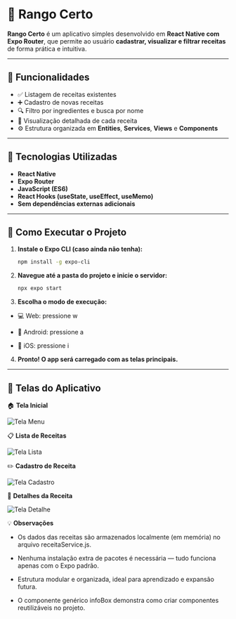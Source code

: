 # 🍳 Rango Certo

**Rango Certo** é um aplicativo simples desenvolvido em **React Native com Expo Router**, que permite ao usuário **cadastrar, visualizar e filtrar receitas** de forma prática e intuitiva.

---

## 📱 Funcionalidades

- ✅ Listagem de receitas existentes  
- ➕ Cadastro de novas receitas  
- 🔍 Filtro por ingredientes e busca por nome  
- 👀 Visualização detalhada de cada receita  
- ⚙️ Estrutura organizada em **Entities**, **Services**, **Views** e **Components**

---

## 🧠 Tecnologias Utilizadas

- **React Native**
- **Expo Router**
- **JavaScript (ES6)**
- **React Hooks (useState, useEffect, useMemo)**
- **Sem dependências externas adicionais**

---

## 🚀 Como Executar o Projeto

1. **Instale o Expo CLI (caso ainda não tenha):**
   ```bash
   npm install -g expo-cli

2. **Navegue até a pasta do projeto e inicie o servidor:**
   ```bash
   npx expo start

3. **Escolha o modo de execução:**

- 💻 Web: pressione w

- 🤖 Android: pressione a

- 🍎 iOS: pressione i

4. **Pronto! O app será carregado com as telas principais.**

---

## 🧩 Telas do Aplicativo

🏠 **Tela Inicial**

![Tela Menu](https://github.com/EmanuelTarso/TrabalhoFinalProgramacaoMobile/blob/main/images/TelaMenu.png?raw=true)

📋 **Lista de Receitas**

![Tela Lista](https://github.com/EmanuelTarso/TrabalhoFinalProgramacaoMobile/blob/main/images/TelaLista.png?raw=true)

✏️ **Cadastro de Receita**

![Tela Cadastro](https://github.com/EmanuelTarso/TrabalhoFinalProgramacaoMobile/blob/main/images/TelaCadastro.png?raw=true)

📖 **Detalhes da Receita**

![Tela Detalhe](https://github.com/EmanuelTarso/TrabalhoFinalProgramacaoMobile/blob/main/images/TelaDetalhe.png?raw=true)

💡 **Observações**

- Os dados das receitas são armazenados localmente (em memória) no arquivo receitaService.js.

- Nenhuma instalação extra de pacotes é necessária — tudo funciona apenas com o Expo padrão.

- Estrutura modular e organizada, ideal para aprendizado e expansão futura.

- O componente genérico infoBox demonstra como criar componentes reutilizáveis no projeto.

